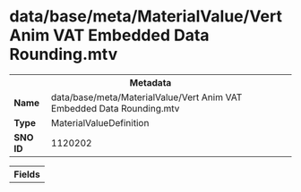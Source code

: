 <h1>data/base/meta/MaterialValue/Vert Anim VAT Embedded Data Rounding.mtv</h1><table><tr><th colspan="100%">Metadata</th></tr><tr><td><b>Name</b></td><td>data/base/meta/MaterialValue/Vert Anim VAT Embedded Data Rounding.mtv</td></tr><tr><td><b>Type</b></td><td>MaterialValueDefinition</td></tr><tr><td><b>SNO ID</b></td><td>1120202</td></tr></table>

<table><tr><th colspan="100%">Fields</th></tr></table>

